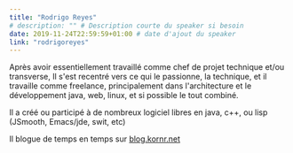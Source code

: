 ```yaml
---
title: "Rodrigo Reyes"
# description: "" # Description courte du speaker si besoin
date: 2019-11-24T22:59:59+01:00 # date d'ajout du speaker
link: "rodrigoreyes"
---
```

Après avoir essentiellement travaillé comme chef de projet technique et/ou transverse, Il s'est recentré vers ce qui le passionne, la technique, et il travaille comme freelance, principalement dans l'architecture et le développement java, web, linux, et si possible le tout combiné.

Il a créé ou participé à de nombreux logiciel libres en java, c++, ou lisp (JSmooth, Emacs/jde, swit, etc)

Il blogue de temps en temps sur [blog.kornr.net](http://blog.kornr.net)